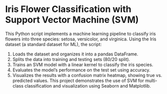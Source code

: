 # Iris Flower Classification with Support Vector Machine (SVM)
 This Python script implements a machine learning pipeline to classify iris flowers into three species: setosa, versicolor, and virginica. Using the Iris dataset (a standard dataset for ML), the script:  
 1. Loads the dataset and organizes it into a pandas DataFrame. 
 2. Splits the data into training and testing sets (80/20 split). 
 3. Trains an SVM model with a linear kernel to classify the iris species. 
 4. Evaluates the model’s performance on the test set using accuracy. 
 5. Visualizes the results with a confusion matrix heatmap, showing true vs. predicted values.
This project demonstrates the use of SVM for multi-class classification and visualization using Seaborn and Matplotlib.
